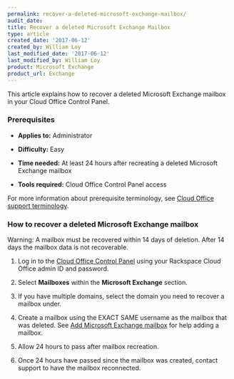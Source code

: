 ```yaml
---
permalink: recover-a-deleted-microsoft-exchange-mailbox/
audit_date:
title: Recover a deleted Microsoft Exchange Mailbox
type: article
created_date: '2017-06-12'
created_by: William Loy
last_modified_date: '2017-06-12'
last_modified_by: William Loy
product: Microsoft Exchange
product_url: Exchange
---
```


This article explains how to recover a deleted Microsoft Exchange mailbox in your Cloud Office Control Panel.

### Prerequisites

- **Applies to:** Administrator

- **Difficulty:** Easy

- **Time needed:** At least 24 hours after recreating a deleted Microsoft Exchange mailbox

- **Tools required:**  Cloud Office Control Panel access

For more information about prerequisite terminology, see [Cloud Office support terminology](/how-to/cloud-office-support-terminology).


### How to recover a deleted Microsoft Exchange mailbox

Warning: A mailbox must be recovered within 14 days of deletion. After 14 days the mailbox data is not recoverable.

1.	Log in to the [Cloud Office Control Panel](https://cp.rackspace.com/Login.aspx?ReturnUrl=%2f "Cloud Office Control Panel") using your Rackspace Cloud Office admin ID and password.

2.	Select **Mailboxes** within the **Microsoft Exchange** section.

<!--add screen shot file RecoverHexboxSC1.png-->

3.	If you have multiple domains, select the domain you need to recover a mailbox under.

4. Create a mailbox using the EXACT SAME username as the mailbox that was deleted. See [Add Microsoft Exchange mailbox](/how-to/adding-microsoft-exchange-mailboxes/) for help adding a mailbox.


5. Allow 24 hours to pass after mailbox recreation.

6. Once 24 hours have passed since the mailbox was created, contact support to have the mailbox reconnected.
